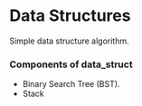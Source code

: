 # Data Structures
Simple data structure algorithm.

### Components of data_struct
* Binary Search Tree (BST).
* Stack
